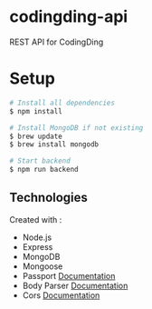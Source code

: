 # codingding-api
REST API for CodingDing

# Setup
```bash
# Install all dependencies
$ npm install

# Install MongoDB if not existing
$ brew update
$ brew install mongodb

# Start backend
$ npm run backend
```

## Technologies
Created with : 
* Node.js
* Express 
* MongoDB
* Mongoose
* Passport [Documentation](http://www.passportjs.org/)
* Body Parser [Documentation](https://www.npmjs.com/package/body-parser)
* Cors [Documentation](https://www.npmjs.com/package/cors)